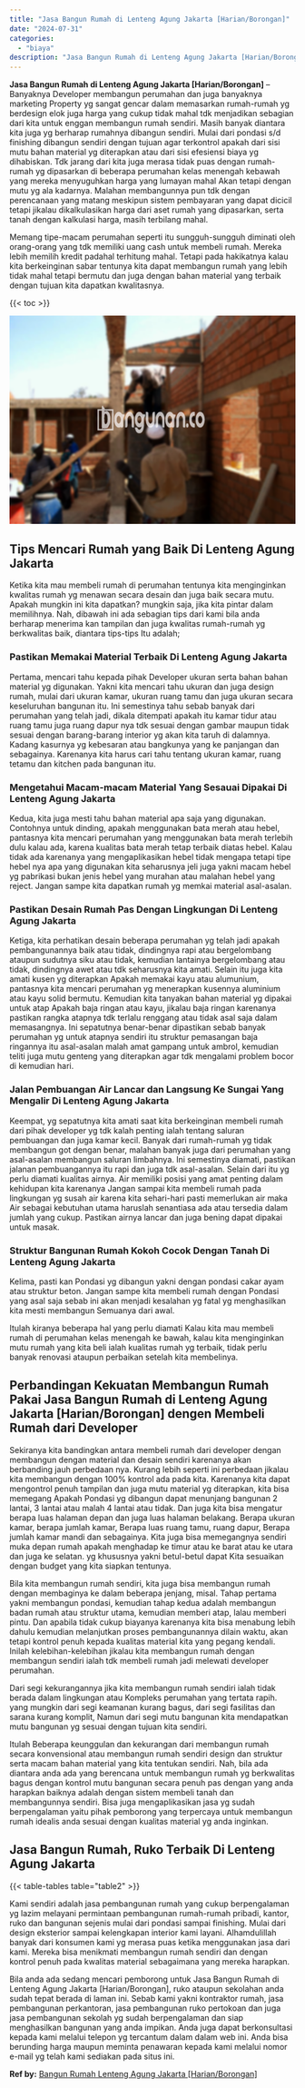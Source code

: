 ```yaml
---
title: "Jasa Bangun Rumah di Lenteng Agung Jakarta [Harian/Borongan]"
date: "2024-07-31"
categories: 
  - "biaya"
description: "Jasa Bangun Rumah di Lenteng Agung Jakarta [Harian/Borongan]. Bila anda ada sedang mencari pemborong untuk Jasa Bangun Rumah di Lenteng Agung Jakarta [Haria..."
---
```


**Jasa Bangun Rumah di Lenteng Agung Jakarta \[Harian/Borongan\]** – Banyaknya Developer membangun perumahan dan juga banyaknya marketing Property yg sangat gencar dalam memasarkan rumah-rumah yg berdesign elok juga harga yang cukup tidak mahal tdk menjadikan sebagian dari kita untuk enggan membangun rumah sendiri. Masih banyak diantara kita juga yg berharap rumahnya dibangun sendiri. Mulai dari pondasi s/d finishing dibangun sendiri dengan tujuan agar terkontrol apakah dari sisi mutu bahan material yg diterapkan atau dari sisi efesiensi biaya yg dihabiskan. Tdk jarang dari kita juga merasa tidak puas dengan rumah-rumah yg dipasarkan di beberapa perumahan kelas menengah kebawah yang mereka menyuguhkan harga yang lumayan mahal Akan tetapi dengan mutu yg ala kadarnya. Malahan membangunnya pun tdk dengan perencanaan yang matang meskipun sistem pembayaran yang dapat dicicil tetapi jikalau dikalkulasikan harga dari aset rumah yang dipasarkan, serta tanah dengan kalkulasi harga, masih terbilang mahal.

Memang tipe-macam perumahan seperti itu sungguh-sungguh diminati oleh orang-orang yang tdk memiliki uang cash untuk membeli rumah. Mereka lebih memilih kredit padahal terhitung mahal. Tetapi pada hakikatnya kalau kita berkeinginan sabar tentunya kita dapat membangun rumah yang lebih tidak mahal tetapi bermutu dan juga dengan bahan material yang terbaik dengan tujuan kita dapatkan kwalitasnya.

{{< toc >}}

![Jasa Bangun Rumah di Lenteng Agung Jakarta [Harian/Borongan]](/images/borong-bangunan-36.png)

## Tips Mencari Rumah yang Baik Di Lenteng Agung Jakarta

Ketika kita mau membeli rumah di perumahan tentunya kita menginginkan kwalitas rumah yg menawan secara desain dan juga baik secara mutu. Apakah mungkin ini kita dapatkan? mungkin saja, jika kita pintar dalam memilihnya. Nah, dibawah ini ada sebagian tips dari kami bila anda berharap menerima kan tampilan dan juga kwalitas rumah-rumah yg berkwalitas baik, diantara tips-tips Itu adalah;

### Pastikan Memakai Material Terbaik Di Lenteng Agung Jakarta

Pertama, mencari tahu kepada pihak Developer ukuran serta bahan bahan material yg digunakan. Yakni kita mencari tahu ukuran dan juga design rumah, mulai dari ukuran kamar, ukuran ruang tamu dan juga ukuran secara keseluruhan bangunan itu. Ini semestinya tahu sebab banyak dari perumahan yang telah jadi, dikala ditempati apakah itu kamar tidur atau ruang tamu juga ruang dapur nya tdk sesuai dengan gambar maupun tidak sesuai dengan barang-barang interior yg akan kita taruh di dalamnya. Kadang kasurnya yg kebesaran atau bangkunya yang ke panjangan dan sebagainya. Karenanya kita harus cari tahu tentang ukuran kamar, ruang tetamu dan kitchen pada bangunan itu.

### Mengetahui Macam-macam Material Yang Sesauai Dipakai Di Lenteng Agung Jakarta

Kedua, kita juga mesti tahu bahan material apa saja yang digunakan. Contohnya untuk dinding, apakah menggunakan bata merah atau hebel, pantasnya kita mencari perumahan yang menggunakan bata merah terlebih dulu kalau ada, karena kualitas bata merah tetap terbaik diatas hebel. Kalau tidak ada karenanya yang mengaplikasikan hebel tidak mengapa tetapi tipe hebel nya apa yang digunakan kita seharusnya jeli juga yakni macam hebel yg pabrikasi bukan jenis hebel yang murahan atau malahan hebel yang reject. Jangan sampe kita dapatkan rumah yg memkai material asal-asalan.

### Pastikan Desain Rumah Pas Dengan Lingkungan Di Lenteng Agung Jakarta

Ketiga, kita perhatikan desain beberapa perumahan yg telah jadi apakah pembangunannya baik atau tidak, dindingnya rapi atau bergelombang ataupun sudutnya siku atau tidak, kemudian lantainya bergelombang atau tidak, dindingnya awet atau tdk seharusnya kita amati. Selain itu juga kita amati kusen yg diterapkan Apakah memakai kayu atau alumunium, pantasnya kita mencari perumahan yg menerapkan kusennya aluminium atau kayu solid bermutu. Kemudian kita tanyakan bahan material yg dipakai untuk atap Apakah baja ringan atau kayu, jikalau baja ringan karenanya pastikan rangka atapnya tdk terlalu renggang atau tidak asal saja dalam memasangnya. Ini sepatutnya benar-benar dipastikan sebab banyak perumahan yg untuk atapnya sendiri itu struktur pemasangan baja ringannya itu asal-asalan malah amat gampang untuk ambrol, kemudian teliti juga mutu genteng yang diterapkan agar tdk mengalami problem bocor di kemudian hari.

### Jalan Pembuangan Air Lancar dan Langsung Ke Sungai Yang Mengalir Di Lenteng Agung Jakarta

Keempat, yg sepatutnya kita amati saat kita berkeinginan membeli rumah dari pihak developer yg tdk kalah penting ialah tentang saluran pembuangan dan juga kamar kecil. Banyak dari rumah-rumah yg tidak membangun got dengan benar, malahan banyak juga dari perumahan yang asal-asalan membangun saluran limbahnya. Ini semestinya diamati, pastikan jalanan pembuangannya itu rapi dan juga tdk asal-asalan. Selain dari itu yg perlu diamati kualitas airnya. Air memiliki posisi yang amat penting dalam kehidupan kita karenanya Jangan sampai kita membeli rumah pada lingkungan yg susah air karena kita sehari-hari pasti memerlukan air maka Air sebagai kebutuhan utama haruslah senantiasa ada atau tersedia dalam jumlah yang cukup. Pastikan airnya lancar dan juga bening dapat dipakai untuk masak.

### Struktur Bangunan Rumah Kokoh Cocok Dengan Tanah Di Lenteng Agung Jakarta

Kelima, pasti kan Pondasi yg dibangun yakni dengan pondasi cakar ayam atau struktur beton. Jangan sampe kita membeli rumah dengan Pondasi yang asal saja sebab ini akan menjadi kesalahan yg fatal yg menghasilkan kita mesti membangun Semuanya dari awal.

Itulah kiranya beberapa hal yang perlu diamati Kalau kita mau membeli rumah di perumahan kelas menengah ke bawah, kalau kita menginginkan mutu rumah yang kita beli ialah kualitas rumah yg terbaik, tidak perlu banyak renovasi ataupun perbaikan setelah kita membelinya.

## Perbandingan Kekuatan Membangun Rumah Pakai Jasa Bangun Rumah di Lenteng Agung Jakarta \[Harian/Borongan\] dengen Membeli Rumah dari Developer

Sekiranya kita bandingkan antara membeli rumah dari developer dengan membangun dengan material dan desain sendiri karenanya akan berbanding jauh perbedaan nya. Kurang lebih seperti ini perbedaan jikalau kita membangun dengan 100% kontrol ada pada kita. Karenanya kita dapat mengontrol penuh tampilan dan juga mutu material yg diterapkan, kita bisa memegang Apakah Pondasi yg dibangun dapat menunjang bangunan 2 lantai, 3 lantai atau malah 4 lantai atau tidak. Dan juga kita bisa mengatur berapa luas halaman depan dan juga luas halaman belakang. Berapa ukuran kamar, berapa jumlah kamar, Berapa luas ruang tamu, ruang dapur, Berapa jumlah kamar mandi dan sebagainya. Kita juga bisa memegangnya sendiri muka depan rumah apakah menghadap ke timur atau ke barat atau ke utara dan juga ke selatan. yg khususnya yakni betul-betul dapat Kita sesuaikan dengan budget yang kita siapkan tentunya.

Bila kita membangun rumah sendiri, kita juga bisa membangun rumah dengan membaginya ke dalam beberapa jenjang, misal. Tahap pertama yakni membangun pondasi, kemudian tahap kedua adalah membangun badan rumah atau struktur utama, kemudian memberi atap, lalau memberi pintu. Dan apabila tidak cukup biayanya karenanya kita bisa menabung lebih dahulu kemudian melanjutkan proses pembangunannya dilain waktu, akan tetapi kontrol penuh kepada kualitas material kita yang pegang kendali. Inilah kelebihan-kelebihan jikalau kita membangun rumah dengan membangun sendiri ialah tdk membeli rumah jadi melewati developer perumahan.

Dari segi kekurangannya jika kita membangun rumah sendiri ialah tidak berada dalam lingkungan atau Kompleks perumahan yang tertata rapih. yang mungkin dari segi keamanan kurang bagus, dari segi fasilitas dan sarana kurang komplit, Namun dari segi mutu bangunan kita mendapatkan mutu bangunan yg sesuai dengan tujuan kita sendiri.

Itulah Beberapa keunggulan dan kekurangan dari membangun rumah secara konvensional atau membangun rumah sendiri design dan struktur serta macam bahan material yang kita tentukan sendiri. Nah, bila ada diantara anda ada yang berencana untuk membangun rumah yg berkwalitas bagus dengan kontrol mutu bangunan secara penuh pas dengan yang anda harapkan baiknya adalah dengan sistem membeli tanah dan membangunnya sendiri. Bisa juga mengaplikasikan jasa yg sudah berpengalaman yaitu pihak pemborong yang terpercaya untuk membangun rumah idealis anda sesuai dengan kualitas material yg anda inginkan.

## Jasa Bangun Rumah, Ruko Terbaik Di Lenteng Agung Jakarta

{{< table-tables table="table2" >}}

Kami sendiri adalah jasa pembangunan rumah yang cukup berpengalaman yg lazim melayani permintaan pembangunan rumah-rumah pribadi, kantor, ruko dan bangunan sejenis mulai dari pondasi sampai finishing. Mulai dari design eksterior sampai kelengkapan interior kami layani. Alhamdulillah banyak dari konsumen kami yg merasa puas ketika menggunakan jasa dari kami. Mereka bisa menikmati membangun rumah sendiri dan dengan kontrol penuh pada kwalitas material sebagaimana yang mereka harapkan.

Bila anda ada sedang mencari pemborong untuk Jasa Bangun Rumah di Lenteng Agung Jakarta \[Harian/Borongan\], ruko ataupun sekolahan anda sudah tepat berada di laman ini. Sebab kami yakni kontraktor rumah, jasa pembangunan perkantoran, jasa pembangunan ruko pertokoan dan juga jasa pembangunan sekolah yg sudah berpengalaman dan siap menghasilkan bangunan yang anda impikan. Anda juga dapat berkonsultasi kepada kami melalui telepon yg tercantum dalam dalam web ini. Anda bisa berunding harga maupun meminta penawaran kepada kami melalui nomor e-mail yg telah kami sediakan pada situs ini.

**Ref by:** [Bangun Rumah Lenteng Agung Jakarta [Harian/Borongan]](https://id.wikipedia.org/wiki/Bangun)
